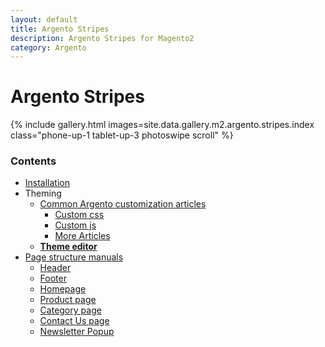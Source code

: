 ```yaml
---
layout: default
title: Argento Stripes
description: Argento Stripes for Magento2
category: Argento
---
```


# Argento Stripes

{% include gallery.html images=site.data.gallery.m2.argento.stripes.index class="phone-up-1 tablet-up-3 photoswipe scroll" %}

### Contents

 -  [Installation](/m2/argento/installation/)
 -  Theming
    -  [Common Argento customization articles](/m2/argento/customization/)
       - [Custom css](/m2/argento/customization/custom-css/)
       - [Custom js](/m2/argento/customization/custom-js/)
       - [More Articles](/m2/argento/customization/)
    -  [**Theme editor**](theme-editor/)
 -  [Page structure manuals](page-structure/)
    -  [Header](page-structure/header/)
    -  [Footer](page-structure/footer/)
    -  [Homepage](page-structure/homepage/)
    -  [Product page](page-structure/product-page/)
    -  [Category page](page-structure/category-page/)
    -  [Contact Us page](page-structure/contact-us/)
    -  [Newsletter Popup](page-structure/newsletter/)
